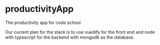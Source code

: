 # productivityApp
The productivity app for code school

Our current plan for the stack is to use vuedify for the front end and node with typescript for the backend with mongodb as the database.
